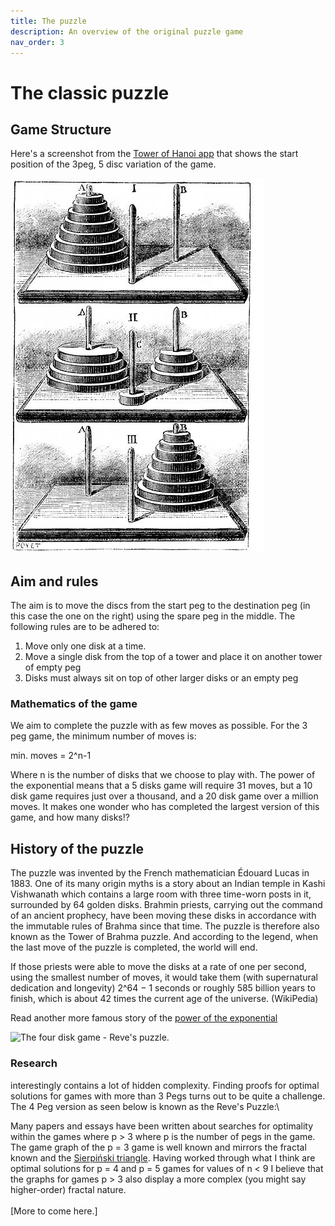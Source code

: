 ```yaml
---
title: The puzzle
description: An overview of the original puzzle game
nav_order: 3
---
```


# The classic puzzle

## Game Structure

Here's a screenshot from the [Tower of Hanoi app](https://towerofhanoi.app) that shows the start position of the 3peg, 5 disc variation of the game.

![screenshot from towerofhanoi.app](/assets/images/game1.jpg)

## Aim and rules

The aim is to move the discs from the start peg to the destination peg (in this case the one on the right) using the spare peg in the middle. The following rules are to be adhered to:

1. Move only one disk at a time.
2. Move a single disk from the top of a tower and place it on another tower of empty peg
3. Disks must always sit on top of other larger disks or an empty peg

### Mathematics of the game

We aim to complete the puzzle with as few moves as possible. For the 3 peg game, the minimum number of moves is:

min. moves = 2^n-1

Where n is the number of disks that we choose to play with. The power of the exponential means that a 5 disks game will require 31 moves, but a 10 disk game requires just over a thousand, and a 20 disk game over a million moves. It makes one wonder who has completed the largest version of this game, and how many disks!?


## History of the puzzle

The puzzle was invented by the French mathematician Édouard Lucas in 1883. One of its many origin myths is a story about an Indian temple in Kashi Vishwanath which contains a large room with three time-worn posts in it, surrounded by 64 golden disks. Brahmin priests, carrying out the command of an ancient prophecy, have been moving these disks in accordance with the immutable rules of Brahma since that time. The puzzle is therefore also known as the Tower of Brahma puzzle. And according to the legend, when the last move of the puzzle is completed, the world will end.

If those priests were able to move the disks at a rate of one per second, using the smallest number of moves, it would take them (with supernatural dedication and longevity) 2^64 − 1 seconds or roughly 585 billion years to finish, which is about 42 times the current age of the universe.
 (WikiPedia)

Read another more famous story of the [power of the exponential](https://purposefocuscommitment.medium.com/the-rice-and-the-chess-board-story-the-power-of-exponential-growth-b1f7bd70aaca)





![The four disk game - Reve's puzzle.](<.gitbook/assets/Screenshot from 2021-10-08 10-27-20.png>)

### Research

interestingly contains a lot of hidden complexity. Finding proofs for optimal solutions for games with more than 3 Pegs turns out to be quite a challenge. The 4 Peg version as seen below is known as the Reve's Puzzle:\


Many papers and essays have been written about searches for optimality within the games where p > 3 where p is the number of pegs in the game. The game graph of the p = 3 game is well known and mirrors the fractal known and the [Sierpiński triangle](https://en.wikipedia.org/wiki/Sierpi%C5%84ski_triangle). Having worked through what I think are optimal solutions for p = 4 and p = 5 games for values of n < 9 I believe that the graphs for games p > 3 also display a more complex (you might say higher-order) fractal nature.\
\
\[More to come here.]
